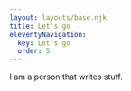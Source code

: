 ```yaml
---
layout: layouts/base.njk
title: Let's go
eleventyNavigation:
  key: Let's go
  order: 5
---
```


I am a person that writes stuff.
